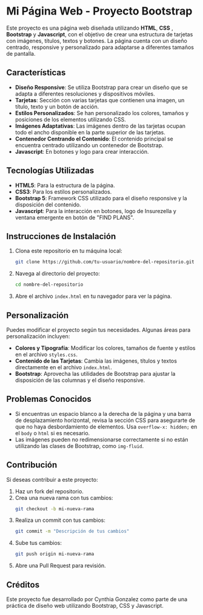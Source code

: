 # Mi Página Web - Proyecto Bootstrap

Este proyecto es una página web diseñada utilizando **HTML**, **CSS** , **Bootstrap** y **Javascript**, con el objetivo de crear una estructura de tarjetas con imágenes, títulos, textos y botones. 
La página cuenta con un diseño centrado, responsive y personalizado para adaptarse a diferentes tamaños de pantalla.

## Características

- **Diseño Responsive**: Se utiliza Bootstrap para crear un diseño que se adapta a diferentes resoluciones y dispositivos móviles.
- **Tarjetas**: Sección con varias tarjetas que contienen una imagen, un título, texto y un botón de acción.
- **Estilos Personalizados**: Se han personalizado los colores, tamaños y posiciones de los elementos utilizando CSS.
- **Imágenes Adaptativas**: Las imágenes dentro de las tarjetas ocupan todo el ancho disponible en la parte superior de las tarjetas.
- **Contenedor Centrando el Contenido**: El contenido principal se encuentra centrado utilizando un contenedor de Bootstrap.
- **Javascript**: En botones y logo para crear interacción.


## Tecnologías Utilizadas

- **HTML5**: Para la estructura de la página.
- **CSS3**: Para los estilos personalizados.
- **Bootstrap 5**: Framework CSS utilizado para el diseño responsive y la disposición del contenido.
- **Javascript**: Para la interacción en botones, logo de Insurezella y ventana emergente en botón de "FIND PLANS".
  
## Instrucciones de Instalación

1. Clona este repositorio en tu máquina local:
    ```bash
    git clone https://github.com/tu-usuario/nombre-del-repositorio.git
    ```

2. Navega al directorio del proyecto:
    ```bash
    cd nombre-del-repositorio
    ```

3. Abre el archivo `index.html` en tu navegador para ver la página.

## Personalización

Puedes modificar el proyecto según tus necesidades. Algunas áreas para personalización incluyen:

- **Colores y Tipografía**: Modificar los colores, tamaños de fuente y estilos en el archivo `styles.css`.
- **Contenido de las Tarjetas**: Cambia las imágenes, títulos y textos directamente en el archivo `index.html`.
- **Bootstrap**: Aprovecha las utilidades de Bootstrap para ajustar la disposición de las columnas y el diseño responsive.

## Problemas Conocidos

- Si encuentras un espacio blanco a la derecha de la página y una barra de desplazamiento horizontal, revisa la sección CSS para asegurarte de que no haya desbordamiento de elementos. Usa `overflow-x: hidden;` en el `body` o `html` si es necesario.
- Las imágenes pueden no redimensionarse correctamente si no están utilizando las clases de Bootstrap, como `img-fluid`.

## Contribución

Si deseas contribuir a este proyecto:

1. Haz un fork del repositorio.
2. Crea una nueva rama con tus cambios:
    ```bash
    git checkout -b mi-nueva-rama
    ```
3. Realiza un commit con tus cambios:
    ```bash
    git commit -m "Descripción de tus cambios"
    ```
4. Sube tus cambios:
    ```bash
    git push origin mi-nueva-rama
    ```
5. Abre una Pull Request para revisión.

## Créditos

Este proyecto fue desarrollado por Cynthia Gonzalez como parte de una práctica de diseño web utilizando Bootstrap, CSS y Javascript. 







